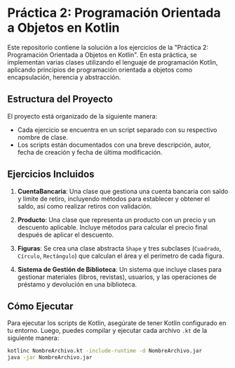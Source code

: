 # Práctica 2: Programación Orientada a Objetos en Kotlin

Este repositorio contiene la solución a los ejercicios de la "Práctica 2: Programación Orientada a Objetos en Kotlin". En esta práctica, se implementan varias clases utilizando el lenguaje de programación Kotlin, aplicando principios de programación orientada a objetos como encapsulación, herencia y abstracción.

## Estructura del Proyecto

El proyecto está organizado de la siguiente manera:
- Cada ejercicio se encuentra en un script separado con su respectivo nombre de clase.
- Los scripts están documentados con una breve descripción, autor, fecha de creación y fecha de última modificación.

## Ejercicios Incluidos

1. **CuentaBancaria**: Una clase que gestiona una cuenta bancaria con saldo y límite de retiro, incluyendo métodos para establecer y obtener el saldo, así como realizar retiros con validación.
   
2. **Producto**: Una clase que representa un producto con un precio y un descuento aplicable. Incluye métodos para calcular el precio final después de aplicar el descuento.
   
3. **Figuras**: Se crea una clase abstracta `Shape` y tres subclases (`Cuadrado`, `Círculo`, `Rectángulo`) que calculan el área y el perímetro de cada figura.
   
4. **Sistema de Gestión de Biblioteca**: Un sistema que incluye clases para gestionar materiales (libros, revistas), usuarios, y las operaciones de préstamo y devolución en una biblioteca.

## Cómo Ejecutar

Para ejecutar los scripts de Kotlin, asegúrate de tener Kotlin configurado en tu entorno. Luego, puedes compilar y ejecutar cada archivo `.kt` de la siguiente manera:

```bash
kotlinc NombreArchivo.kt -include-runtime -d NombreArchivo.jar
java -jar NombreArchivo.jar
